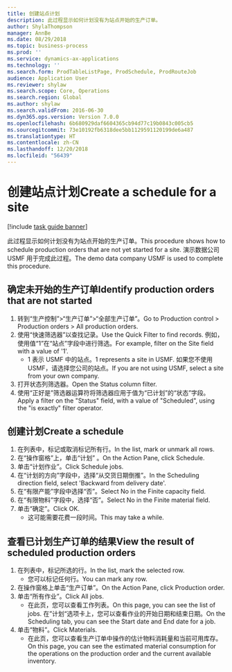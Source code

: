 ```yaml
---
title: 创建站点计划
description: 此过程显示如何计划没有为站点开始的生产订单。
author: ShylaThompson
manager: AnnBe
ms.date: 08/29/2018
ms.topic: business-process
ms.prod: ''
ms.service: dynamics-ax-applications
ms.technology: ''
ms.search.form: ProdTableListPage, ProdSchedule, ProdRouteJob
audience: Application User
ms.reviewer: shylaw
ms.search.scope: Core, Operations
ms.search.region: Global
ms.author: shylaw
ms.search.validFrom: 2016-06-30
ms.dyn365.ops.version: Version 7.0.0
ms.openlocfilehash: 6b680929daf6604365cb94d77c19b0843c005cb5
ms.sourcegitcommit: 73e10192fb6318dee5bb1129591120199de6a487
ms.translationtype: HT
ms.contentlocale: zh-CN
ms.lasthandoff: 12/20/2018
ms.locfileid: "56439"
---
```

# <a name="create-a-schedule-for-a-site"></a><span data-ttu-id="4d19b-103">创建站点计划</span><span class="sxs-lookup"><span data-stu-id="4d19b-103">Create a schedule for a site</span></span>

[!include [task guide banner](../../includes/task-guide-banner.md)]

<span data-ttu-id="4d19b-104">此过程显示如何计划没有为站点开始的生产订单。</span><span class="sxs-lookup"><span data-stu-id="4d19b-104">This procedure shows how to schedule production orders that are not yet started for a site.</span></span>  <span data-ttu-id="4d19b-105">演示数据公司 USMF 用于完成此过程。</span><span class="sxs-lookup"><span data-stu-id="4d19b-105">The demo data company USMF is used to complete this procedure.</span></span>


## <a name="identify-production-orders-that-are-not-started"></a><span data-ttu-id="4d19b-106">确定未开始的生产订单</span><span class="sxs-lookup"><span data-stu-id="4d19b-106">Identify production orders that are not started</span></span>
1. <span data-ttu-id="4d19b-107">转到“生产控制”>“生产订单”>“全部生产订单”。</span><span class="sxs-lookup"><span data-stu-id="4d19b-107">Go to Production control > Production orders > All production orders.</span></span>
2. <span data-ttu-id="4d19b-108">使用“快速筛选器”以查找记录。</span><span class="sxs-lookup"><span data-stu-id="4d19b-108">Use the Quick Filter to find records.</span></span> <span data-ttu-id="4d19b-109">例如，使用值“1”在“站点”字段中进行筛选。</span><span class="sxs-lookup"><span data-stu-id="4d19b-109">For example, filter on the Site field with a value of '1'.</span></span>
    * <span data-ttu-id="4d19b-110">1 表示 USMF 中的站点。</span><span class="sxs-lookup"><span data-stu-id="4d19b-110">1 represents a site in USMF.</span></span> <span data-ttu-id="4d19b-111">如果您不使用 USMF，请选择您公司的站点。</span><span class="sxs-lookup"><span data-stu-id="4d19b-111">If you are not using USMF, select a site from your own company.</span></span>  
3. <span data-ttu-id="4d19b-112">打开状态列筛选器。</span><span class="sxs-lookup"><span data-stu-id="4d19b-112">Open the Status column filter.</span></span>
4. <span data-ttu-id="4d19b-113">使用“正好是”筛选器运算符将筛选器应用于值为“已计划”的“状态”字段。</span><span class="sxs-lookup"><span data-stu-id="4d19b-113">Apply a filter on the "Status" field, with a value of "Scheduled", using the "is exactly" filter operator.</span></span>

## <a name="create-a-schedule"></a><span data-ttu-id="4d19b-114">创建计划</span><span class="sxs-lookup"><span data-stu-id="4d19b-114">Create a schedule</span></span>
1. <span data-ttu-id="4d19b-115">在列表中，标记或取消标记所有行。</span><span class="sxs-lookup"><span data-stu-id="4d19b-115">In the list, mark or unmark all rows.</span></span>
2. <span data-ttu-id="4d19b-116">在“操作窗格”上，单击“计划” 。</span><span class="sxs-lookup"><span data-stu-id="4d19b-116">On the Action Pane, click Schedule.</span></span>
3. <span data-ttu-id="4d19b-117">单击“计划作业”。</span><span class="sxs-lookup"><span data-stu-id="4d19b-117">Click Schedule jobs.</span></span>
4. <span data-ttu-id="4d19b-118">在“计划的方向”字段中，选择“从交货日期倒推”。</span><span class="sxs-lookup"><span data-stu-id="4d19b-118">In the Scheduling direction field, select 'Backward from delivery date'.</span></span>
5. <span data-ttu-id="4d19b-119">在“有限产能”字段中选择“否”。</span><span class="sxs-lookup"><span data-stu-id="4d19b-119">Select No in the Finite capacity field.</span></span>
6. <span data-ttu-id="4d19b-120">在“有限物料”字段中，选择“否”。</span><span class="sxs-lookup"><span data-stu-id="4d19b-120">Select No in the Finite material field.</span></span>
7. <span data-ttu-id="4d19b-121">单击“确定”。</span><span class="sxs-lookup"><span data-stu-id="4d19b-121">Click OK.</span></span>
    * <span data-ttu-id="4d19b-122">这可能需要花费一段时间。</span><span class="sxs-lookup"><span data-stu-id="4d19b-122">This may take a while.</span></span>  

## <a name="view-the-result-of-scheduled-production-orders"></a><span data-ttu-id="4d19b-123">查看已计划生产订单的结果</span><span class="sxs-lookup"><span data-stu-id="4d19b-123">View the result of scheduled production orders</span></span>
1. <span data-ttu-id="4d19b-124">在列表中，标记所选的行。</span><span class="sxs-lookup"><span data-stu-id="4d19b-124">In the list, mark the selected row.</span></span>
    * <span data-ttu-id="4d19b-125">您可以标记任何行。</span><span class="sxs-lookup"><span data-stu-id="4d19b-125">You can mark any row.</span></span>  
2. <span data-ttu-id="4d19b-126">在操作窗格上单击“生产订单”。</span><span class="sxs-lookup"><span data-stu-id="4d19b-126">On the Action Pane, click Production order.</span></span>
3. <span data-ttu-id="4d19b-127">单击“所有作业”。</span><span class="sxs-lookup"><span data-stu-id="4d19b-127">Click All jobs.</span></span>
    * <span data-ttu-id="4d19b-128">在此页，您可以查看工作列表。</span><span class="sxs-lookup"><span data-stu-id="4d19b-128">On this page, you can see the list of jobs.</span></span> <span data-ttu-id="4d19b-129">在”计划“选项卡上，您可以查看作业的开始日期和结束日期。</span><span class="sxs-lookup"><span data-stu-id="4d19b-129">On the Scheduling tab, you can see the Start date and End date for a job.</span></span>  
4. <span data-ttu-id="4d19b-130">单击“物料”。</span><span class="sxs-lookup"><span data-stu-id="4d19b-130">Click Materials.</span></span>
    * <span data-ttu-id="4d19b-131">在此页，您可以查看生产订单中操作的估计物料消耗量和当前可用库存。</span><span class="sxs-lookup"><span data-stu-id="4d19b-131">On this page, you can see the estimated material consumption for the operations on the production order and the current available inventory.</span></span>  

